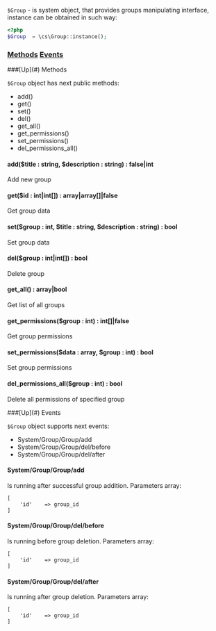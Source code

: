 `$Group` - is system object, that provides groups manipulating interface, instance can be obtained in such way:
```php
<?php
$Group	= \cs\Group::instance();
```

### [Methods](#methods) [Events](#events)

<a name="methods" />
###[Up](#) Methods

`$Group` object has next public methods:
* add()
* get()
* set()
* del()
* get_all()
* get_permissions()
* set_permissions()
* del_permissions_all()

#### add($title : string, $description : string) : false|int
Add new group

#### get($id : int|int[]) : array|array[]|false
Get group data

#### set($group : int, $title :  string, $description : string) : bool
Set group data

#### del($group : int|int[]) : bool
Delete group

#### get_all() : array|bool
Get list of all groups

#### get_permissions($group : int) : int[]|false
Get group permissions

#### set_permissions($data : array, $group : int) : bool
Set group permissions

#### del_permissions_all($group : int) : bool
Delete all permissions of specified group

<a name="events" />
###[Up](#) Events

`$Group` object supports next events:
* System/Group/Group/add
* System/Group/Group/del/before
* System/Group/Group/del/after

#### System/Group/Group/add
Is running after successful group addition. Parameters array:
```
[
	'id'	=> group_id
]
```

#### System/Group/Group/del/before
Is running before group deletion. Parameters array:
```
[
	'id'	=> group_id
]
```

#### System/Group/Group/del/after
Is running after group deletion. Parameters array:
```
[
	'id'	=> group_id
]
```
